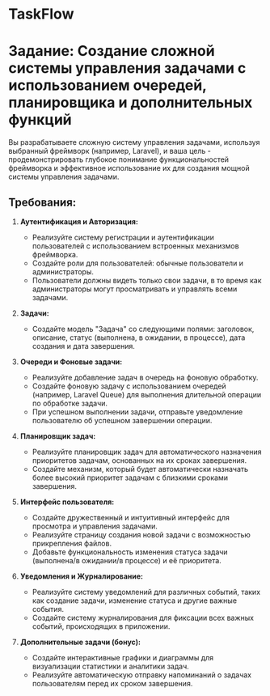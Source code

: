 # TaskFlow
# Задание: Создание сложной системы управления задачами с использованием очередей, планировщика и дополнительных функций

Вы разрабатываете сложную систему управления задачами, используя выбранный фреймворк (например, Laravel), и ваша цель - продемонстрировать глубокое понимание функциональностей фреймворка и эффективное использование их для создания мощной системы управления задачами.

## Требования:

1. **Аутентификация и Авторизация:**
   - Реализуйте систему регистрации и аутентификации пользователей с использованием встроенных механизмов фреймворка.
   - Создайте роли для пользователей: обычные пользователи и администраторы.
   - Пользователи должны видеть только свои задачи, в то время как администраторы могут просматривать и управлять всеми задачами.

2. **Задачи:**
   - Создайте модель "Задача" со следующими полями: заголовок, описание, статус (выполнена, в ожидании, в процессе), дата создания и дата завершения.

3. **Очереди и Фоновые задачи:**
   - Реализуйте добавление задач в очередь на фоновую обработку.
   - Создайте фоновую задачу с использованием очередей (например, Laravel Queue) для выполнения длительной операции по обработке задачи.
   - При успешном выполнении задачи, отправьте уведомление пользователю об успешном завершении операции.
4. **Планировщик задач:**
   - Реализуйте планировщик задач для автоматического назначения приоритетов задачам, основанных на их сроках завершения.
   - Создайте механизм, который будет автоматически назначать более высокий приоритет задачам с близкими сроками завершения.

5. **Интерфейс пользователя:**
   - Создайте дружественный и интуитивный интерфейс для просмотра и управления задачами.
   - Реализуйте страницу создания новой задачи с возможностью прикрепления файлов.
   - Добавьте функциональность изменения статуса задачи (выполнена/в ожидании/в процессе) и её приоритета.

6. **Уведомления и Журналирование:**
   - Реализуйте систему уведомлений для различных событий, таких как создание задачи, изменение статуса и другие важные события.
   - Создайте систему журналирования для фиксации всех важных событий, происходящих в приложении.

7. **Дополнительные задачи (бонус):**
   - Создайте интерактивные графики и диаграммы для визуализации статистики и аналитики задач.
   - Реализуйте автоматическую отправку напоминаний о задачах пользователям перед их сроком завершения.
